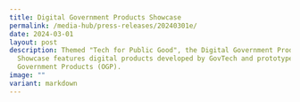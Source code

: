 ```yaml
---
title: Digital Government Products Showcase
permalink: /media-hub/press-releases/20240301e/
date: 2024-03-01
layout: post
description: Themed "Tech for Public Good", the Digital Government Products
  Showcase features digital products developed by GovTech and prototypes by Open
  Government Products (OGP).
image: ""
variant: markdown
---
```

